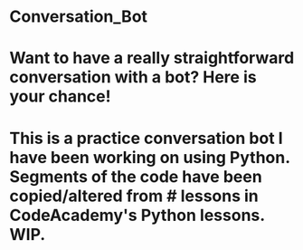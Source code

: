 # Conversation_Bot
# Want to have a really straightforward conversation with a bot? Here is your chance!


# This is a practice conversation bot I have been working on using Python. Segments of the code have been copied/altered from   # lessons in CodeAcademy's Python lessons. WIP.
